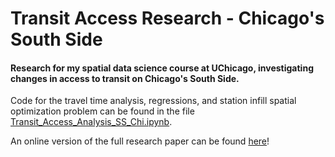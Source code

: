 # Transit Access Research - Chicago's South Side
#### Research for my spatial data science course at UChicago, investigating changes in access to transit on Chicago's South Side.

Code for the travel time analysis, regressions, and station infill spatial optimization problem can be found in the file [Transit_Access_Analysis_SS_Chi.ipynb](https://github.com/hanksnowdon/TransitAccessResearch-SouthSideChicago/blob/main/Transit_Access_Analysis_SS_Chi.ipynb). 

An online version of the full research paper can be found [here](https://hanksnowdon.github.io/Portfolio/posts/chi_ss_transit/)!
